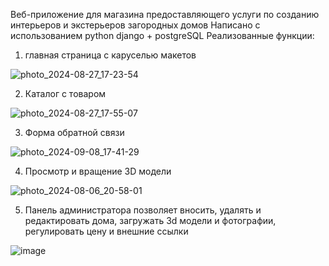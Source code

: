 Веб-приложение для магазина предоставляющего услуги по созданию интерьеров и экстерьеров загородных домов
Написано с использованием python django + postgreSQL
Реализованные функции:
1) главная страница с каруселью макетов

![photo_2024-08-27_17-23-54](https://github.com/user-attachments/assets/d44b4c18-fbf5-4202-a523-c1ef827fcdff)

2) Каталог с товаром 

![photo_2024-08-27_17-55-07](https://github.com/user-attachments/assets/b0169753-794a-40a9-9bcb-495a9426e83c)

3) Форма обратной связи 

![photo_2024-09-08_17-41-29](https://github.com/user-attachments/assets/12541c92-d958-4371-ab49-b0d032201878)

4) Просмотр и вращение 3D модели

![photo_2024-08-06_20-58-01](https://github.com/user-attachments/assets/95ddfae4-e055-498e-b0f5-d32a6ae3fd10)

5) Панель администратора позволяет вносить, удалять и редактировать дома, загружать 3d модели и фотографии, регулировать цену и внешние ссылки

![image](https://github.com/user-attachments/assets/97133c18-d223-4135-8846-75a633cefb2a)

